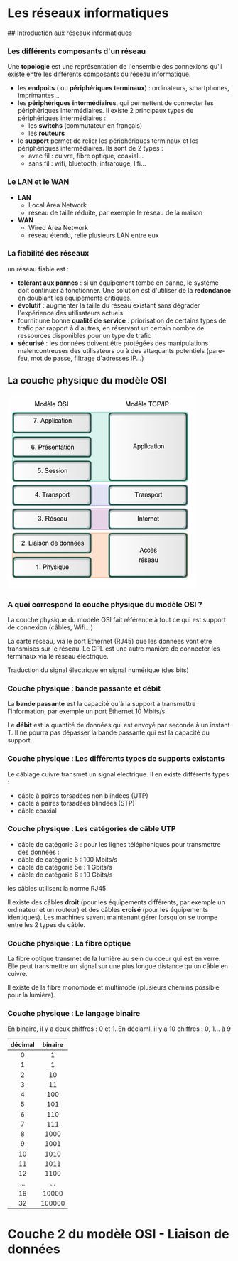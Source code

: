 # Les réseaux informatiques

## Introduction aux réseaux informatiques

### Les différents composants d'un réseau

Une **topologie** est une représentation de l'ensemble des connexions qu'il existe entre les différents composants du réseau informatique.

- les **endpoits** ( ou **périphériques terminaux**) : ordinateurs, smartphones, imprimantes...
- les **périphériques intermédiaires**, qui permettent de connecter les périphériques intermédiaires.  Il existe 2 principaux types de périphériques intermédiaires :
    - les **switchs** (commutateur en français)
    - les **routeurs**
- le **support** permet de relier les périphériques terminaux et les périphériques intermédiaires. Ils sont de 2 types :
    - avec fil : cuivre, fibre optique, coaxial...
    - sans fil : wifi, bluetooth, infrarouge, lifi...

### Le LAN et le WAN

- **LAN**
    - Local Area Network
    - réseau de taille réduite, par exemple le réseau de la maison
- **WAN**
    - Wired Area Network
    - réseau étendu, relie plusieurs LAN entre eux


### La fiabilité des réseaux

un réseau fiable est :
- **tolérant aux pannes** : si un équipement tombe en panne, le système doit continuer à fonctionner. Une solution est d'utiliser de la **redondance** en doublant les équipements critiques.
- **évolutif** : augmenter la taille du réseau existant sans dégrader l'expérience des utilisateurs actuels
- fournit une bonne **qualité de service** : priorisation de certains types de trafic par rapport à d'autres, en réservant un certain nombre de ressources disponibles pour un type de trafic
- **sécurisé** : les données doivent être protégées des manipulations malencontreuses des utilisateurs ou à des attaquants potentiels (pare-feu, mot de passe, filtrage d'adresses IP...)


## La couche physique du modèle OSI

![Les modèles OSI et TCP/IP](img/modeles_OSI_TCP_IP.png "Les modèles OSI et TCP/IP")

### A quoi correspond la couche physique du modèle OSI ?

La couche physique du modèle OSI fait référence à tout ce qui est support de connexion (câbles, Wifi...)

La carte réseau, via le port Ethernet (RJ45) que les données vont être transmises sur le réseau.
Le CPL est une autre manière de connecter les terminaux via le réseau électrique.

Traduction du signal électrique en signal numérique (des bits)

### Couche physique : bande passante et débit

La **bande passante** est la capacité qu'à la support à transmettre l'information, par exemple un port Ethernet 10 Mbits/s.

Le **débit** est la quantité de données qui est envoyé par seconde à un instant T. Il ne pourra pas dépasser la bande passante qui est la capacité du support.

### Couche physique : Les différents types de supports existants

Le câblage cuivre transmet un signal électrique. Il en existe différents types :
- câble à paires torsadées non blindées (UTP)
- câble à paires torsadées blindées (STP)
- câble coaxial

### Couche physique : Les catégories de câble UTP

- câble de catégorie 3 : pour les lignes téléphoniques
pour transmettre des données :
- câble de catégorie 5 : 100 Mbits/s
- câble de catégorie 5e : 1 Gbits/s
- câble de catégorie 6 : 10 Gbits/s

les câbles utilisent la norme RJ45

Il existe des câbles **droit** (pour les équipements différents, par exemple un ordinateur et un routeur) et des câbles **croisé** (pour les équipements identiques). Les machines savent maintenant gérer lorsqu'on se trompe entre les 2 types de câble.

### Couche physique : La fibre optique

La fibre optique transmet de la lumière au sein du coeur qui est en verre.
Elle peut transmettre un signal sur une plus longue distance qu'un câble en cuivre.

Il existe de la fibre monomode et multimode (plusieurs chemins possible pour la lumière).

### Couche physique : Le langage binaire

En binaire, il y a deux chiffres : 0 et 1.
En déciaml, il y a 10 chiffres : 0, 1... à 9

décimal | binaire
:---:   | :---: 
0       | 1
1       | 1
2       | 10
3       | 11
4       | 100
5       | 101
6       | 110
7       | 111
8       | 1000
9       | 1001
10      | 1010
11      | 1011
12      | 1100
...     | ...
16      | 10000
32      | 100000


# Couche 2 du modèle OSI - Liaison de données
